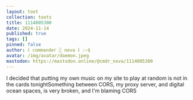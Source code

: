 ```yaml
---
layout: toot
collection: toots
title: 1114005300
date: 2024-11-14
published: true
tags: []
pinned: false
author: ⸸ commander ░ nova ⸸ :~$
avatar: /img/avatar/daemon.jpeg
mastodon: https://mastodon.online/@cmdr_nova/1114005300
---
```


I decided that putting my own music on my site to play at random is not in the cards tonightSomething between CORS, my proxy server, and digital ocean spaces, is very broken, and I'm blaming CORS
